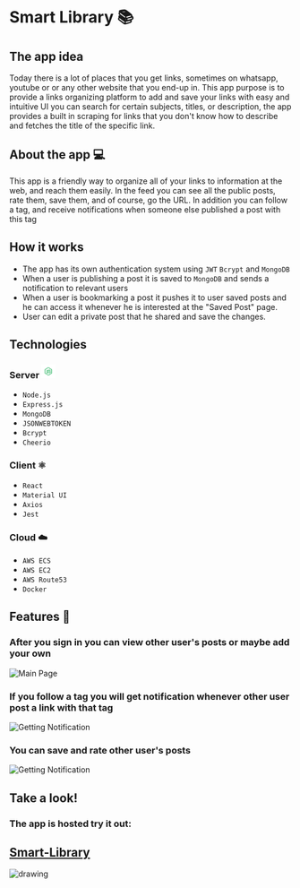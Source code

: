 # Smart Library 📚

## The app idea

Today there is a lot of places that you get links, sometimes on whatsapp, youtube or or any other website that you end-up in.
This app purpose is to provide a links organizing platform to add and save your links with easy and intuitive UI you can search for certain subjects, titles, or description, the app provides a built in scraping for links that you don't know how to describe and fetches the title of the specific link.

## About the app 💻

This app is a friendly way to organize all of your links to information at the web, and reach them easily.
In the feed you can see all the public posts, rate them, save them, and of course, go the URL.
In addition you can follow a tag, and receive notifications when someone else published a post with this tag

## How it works

- The app has its own authentication system using `JWT` `Bcrypt` and `MongoDB`
- When a user is publishing a post it is saved to `MongoDB` and sends a notification to relevant users
- When a user is bookmarking a post it pushes it to user saved posts and he can access it whenever he is interested at the "Saved Post" page.
- User can edit a private post that he shared and save the changes.

## Technologies

### Server <img src="./client/public/ReadMeFiles/NodeJS.png" alt="drawing" width="25" height="25"/>

- `Node.js`
- `Express.js`
- `MongoDB`
- `JSONWEBTOKEN`
- `Bcrypt`
- `Cheerio`

### Client ⚛️

- `React`
- `Material UI`
- `Axios`
- `Jest`

### Cloud ☁️

- `AWS ECS`
- `AWS EC2`
- `AWS Route53`
- `Docker`

## Features 🥁

### After you sign in you can view other user's posts or maybe add your own

![Main Page](./client/public/ReadMeFiles/Animation1.gif)

### If you follow a tag you will get notification whenever other user post a link with that tag

![Getting Notification](./client/public/ReadMeFiles/Animation2.gif)

### You can save and rate other user's posts

![Getting Notification](./client/public/ReadMeFiles/Animation3.gif)

## Take a look!

### The app is hosted try it out:

## [Smart-Library](https://smart-library-maor-gil.herokuapp.com/)

<img src="./client/public/ReadMeFiles/ThankYou.gif" alt="drawing" width="200" height="200"/>
